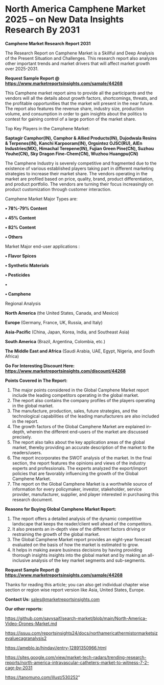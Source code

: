 # North America Camphene Market 2025 – on New Data Insights Research By 2031

<strong>Camphene Market Research Report 2031</strong>

The Research Report on Camphene Market is a Skillful and Deep Analysis of the Present Situation and Challenges. This research report also analyzes other important trends and market drivers that will affect market growth over 2025-2031.

<strong>Request Sample Report @ <a href=https://www.marketreportsinsights.com/sample/44268>https://www.marketreportsinsights.com/sample/44268</a></strong>

This Camphene market report aims to provide all the participants and the vendors will all the details about growth factors, shortcomings, threats, and the profitable opportunities that the market will present in the near future. The report also features the revenue share, industry size, production volume, and consumption in order to gain insights about the politics to contest for gaining control of a large portion of the market share.

Top Key Players in the Camphene Market:

<strong>Saptagir Camphor(IN), Camphor & Allied Products(IN), Dujodwala Resins & Terpenes(IN), Kanchi Karpooram(IN), Orgsintez OJSC(RU), AlEn Industries(MX), Himachal Terepene(IN), Fujian Green Pine(CN), Suzhou Youhe(CN), Sky Dragon Fine-Chem(CN), Wuzhou Huangpu(CN)</strong>

The Camphene Industry is severely competitive and fragmented due to the existence of various established players taking part in different marketing strategies to increase their market share. The vendors operating in the market are profiled based on price, quality, brand, product differentiation, and product portfolio. The vendors are turning their focus increasingly on product customization through customer interaction.

Camphene Market Major Types are:

<strong>•  78%-79% Content

•  45% Content

•  82% Content

•  Others</strong>

Market Major end-user applications :

<strong>•  Flavor Spices

•  Synthetic Materials

•  Pesticides

•  

•  Camphene</strong>

Regional Analysis

</u><strong><b>North America</b></strong> (the United States, Canada, and Mexico)

<strong><b>Europe </b></strong>(Germany, France, UK, Russia, and Italy)

<strong><b>Asia-Pacific</b></strong> (China, Japan, Korea, India, and Southeast Asia)

<strong><b>South America</b></strong> (Brazil, Argentina, Colombia, etc.)

<strong><b>The Middle East and Africa</b></strong> (Saudi Arabia, UAE, Egypt, Nigeria, and South Africa)

<strong>Go For Interesting Discount Here: <a href=https://www.marketreportsinsights.com/discount/44268>https://www.marketreportsinsights.com/discount/44268</a></strong>

<strong>Points Covered in The Report:</strong>
<ol>
  <li>The major points considered in the Global Camphene Market report include the leading competitors operating in the global market.</li>
  <li>The report also contains the company profiles of the players operating in the global market.</li>
  <li>The manufacture, production, sales, future strategies, and the technological capabilities of the leading manufacturers are also included in the report.</li>
  <li>The growth factors of the Global Camphene Market are explained in-depth, wherein the different end-users of the market are discussed precisely.</li>
  <li>The report also talks about the key application areas of the global market, thereby providing an accurate description of the market to the readers/users.</li>
  <li>The report incorporates the SWOT analysis of the market. In the final section, the report features the opinions and views of the industry experts and professionals. The experts analyzed the export/import policies that are favorably influencing the growth of the Global Camphene Market.</li>
  <li>The report on the Global Camphene Market is a worthwhile source of information for every policymaker, investor, stakeholder, service provider, manufacturer, supplier, and player interested in purchasing this research document.</li>
</ol>
<strong>Reasons for Buying Global Camphene Market Report:</strong>

<ol>
  <li>The report offers a detailed analysis of the dynamic competitive landscape that keeps the reader/client well ahead of the competitors.</li>
  <li>It also presents an in-depth view of the different factors driving or restraining the growth of the global market.</li>
  <li>The Global Camphene Market report provides an eight-year forecast evaluated on the basis of how the market is estimated to grow.</li>
  <li>It helps in making aware business decisions by having providing thorough insights insights into the global market and by making an all-inclusive analysis of the key market segments and sub-segments.</li>
</ol>
<strong>Request Sample Report @ <a href=https://www.marketreportsinsights.com/sample/44268>https://www.marketreportsinsights.com/sample/44268</a></strong>


Thanks for reading this article; you can also get individual chapter wise section or region wise report version like Asia, United States, Europe.

<strong>Contact Us:</strong>
sales@marketreportsinsights.com

<strong>Our other reports:</strong>

<a href=https://github.com/sayysaif/search-market/blob/main/North-America-Video-Drones-Market.md>https://github.com/sayysaif/search-market/blob/main/North-America-Video-Drones-Market.md</a>

<a href=https://issuu.com/reportsinsights24/docs/northamericathermistormarketsizevaluecagranalysis2>https://issuu.com/reportsinsights24/docs/northamericathermistormarketsizevaluecagranalysis2</a>

<a href=https://ameblo.jp/hindavi/entry-12891350966.html>https://ameblo.jp/hindavi/entry-12891350966.html</a>

<a href=https://sites.google.com/view/market-tech-radars/trending-research-reports/north-america-intravascular-catheters-market-to-witness-7-2-cagr-by-2031>https://sites.google.com/view/market-tech-radars/trending-research-reports/north-america-intravascular-catheters-market-to-witness-7-2-cagr-by-2031</a>

<a href=https://tanomuno.com/illust/530252>https://tanomuno.com/illust/530252</a>"
